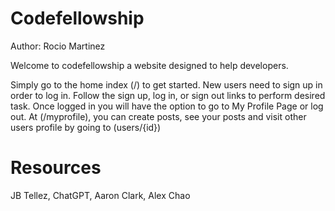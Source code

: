 # Codefellowship

Author: Rocio Martinez

Welcome to codefellowship a website designed to help developers.

Simply go to the home index (/) to get started. New users need to sign up in order to log in. Follow the sign up, log in, or sign out links to perform desired task.
Once logged in you will have the option to go to My Profile Page or log out.
At (/myprofile), you can create posts, see your posts and visit other users profile by going to (users/{id})

# Resources

JB Tellez, ChatGPT, Aaron Clark, Alex Chao